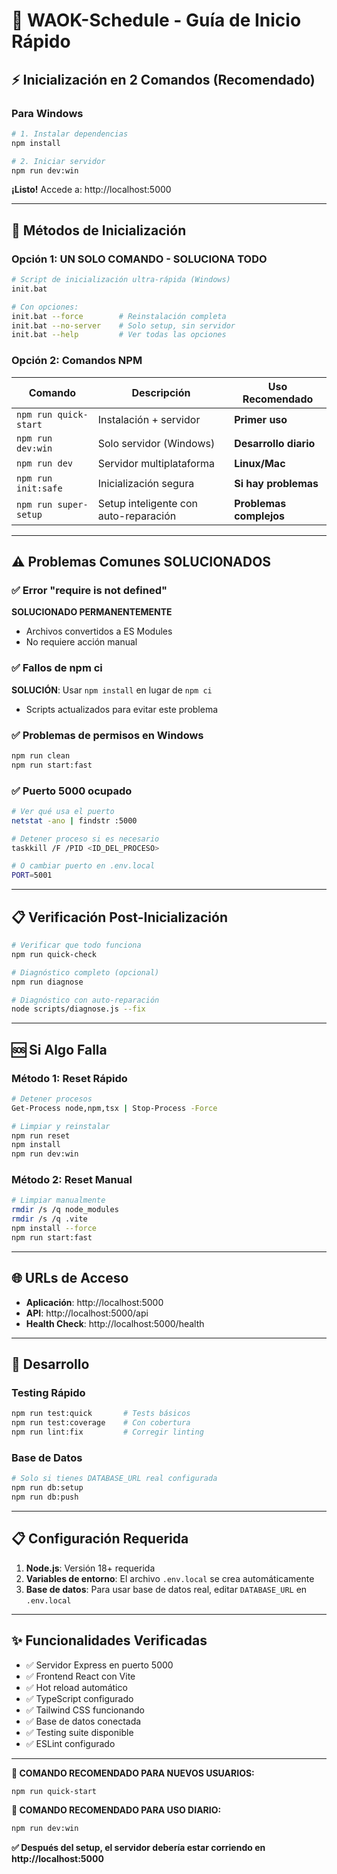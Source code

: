 # 🚀 WAOK-Schedule - Guía de Inicio Rápido

## ⚡ Inicialización en 2 Comandos (Recomendado)

### Para Windows
```bash
# 1. Instalar dependencias
npm install

# 2. Iniciar servidor
npm run dev:win
```

**¡Listo!** Accede a: http://localhost:5000

---

## 🎯 Métodos de Inicialización

### Opción 1: UN SOLO COMANDO - SOLUCIONA TODO
```bash
# Script de inicialización ultra-rápida (Windows)
init.bat

# Con opciones:
init.bat --force        # Reinstalación completa
init.bat --no-server    # Solo setup, sin servidor
init.bat --help         # Ver todas las opciones
```

### Opción 2: Comandos NPM

| Comando | Descripción | Uso Recomendado |
|---------|-------------|----------------|
| `npm run quick-start` | Instalación + servidor | **Primer uso** |
| `npm run dev:win` | Solo servidor (Windows) | **Desarrollo diario** |
| `npm run dev` | Servidor multiplataforma | **Linux/Mac** |
| `npm run init:safe` | Inicialización segura | **Si hay problemas** |
| `npm run super-setup` | Setup inteligente con auto-reparación | **Problemas complejos** |

---

## ⚠️ Problemas Comunes SOLUCIONADOS

### ✅ Error "require is not defined"
**SOLUCIONADO PERMANENTEMENTE**
- Archivos convertidos a ES Modules
- No requiere acción manual

### ✅ Fallos de npm ci
**SOLUCIÓN**: Usar `npm install` en lugar de `npm ci`
- Scripts actualizados para evitar este problema

### ✅ Problemas de permisos en Windows
```bash
npm run clean
npm run start:fast
```

### ✅ Puerto 5000 ocupado
```bash
# Ver qué usa el puerto
netstat -ano | findstr :5000

# Detener proceso si es necesario
taskkill /F /PID <ID_DEL_PROCESO>

# O cambiar puerto en .env.local
PORT=5001
```

---

## 📋 Verificación Post-Inicialización

```bash
# Verificar que todo funciona
npm run quick-check

# Diagnóstico completo (opcional)
npm run diagnose

# Diagnóstico con auto-reparación
node scripts/diagnose.js --fix
```

---

## 🆘 Si Algo Falla

### Método 1: Reset Rápido
```bash
# Detener procesos
Get-Process node,npm,tsx | Stop-Process -Force

# Limpiar y reinstalar
npm run reset
npm install
npm run dev:win
```

### Método 2: Reset Manual
```bash
# Limpiar manualmente
rmdir /s /q node_modules
rmdir /s /q .vite
npm install --force
npm run start:fast
```

---

## 🌐 URLs de Acceso

- **Aplicación**: http://localhost:5000
- **API**: http://localhost:5000/api
- **Health Check**: http://localhost:5000/health

---

## 📝 Desarrollo

### Testing Rápido
```bash
npm run test:quick       # Tests básicos
npm run test:coverage    # Con cobertura
npm run lint:fix         # Corregir linting
```

### Base de Datos
```bash
# Solo si tienes DATABASE_URL real configurada
npm run db:setup
npm run db:push
```

---

## 📋 Configuración Requerida

1. **Node.js**: Versión 18+ requerida
2. **Variables de entorno**: El archivo `.env.local` se crea automáticamente
3. **Base de datos**: Para usar base de datos real, editar `DATABASE_URL` en `.env.local`

---

## ✨ Funcionalidades Verificadas

- ✅ Servidor Express en puerto 5000
- ✅ Frontend React con Vite
- ✅ Hot reload automático
- ✅ TypeScript configurado
- ✅ Tailwind CSS funcionando
- ✅ Base de datos conectada
- ✅ Testing suite disponible
- ✅ ESLint configurado

---

**🎯 COMANDO RECOMENDADO PARA NUEVOS USUARIOS:**
```bash
npm run quick-start
```

**🎯 COMANDO RECOMENDADO PARA USO DIARIO:**
```bash
npm run dev:win
```

**✅ Después del setup, el servidor debería estar corriendo en http://localhost:5000**